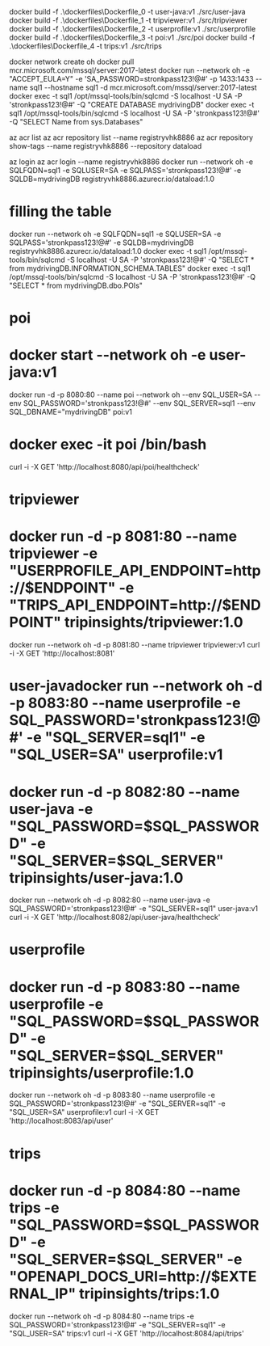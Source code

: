 docker build -f .\dockerfiles\Dockerfile_0 -t user-java:v1 ./src/user-java
docker build -f .\dockerfiles\Dockerfile_1 -t tripviewer:v1 ./src/tripviewer
docker build -f .\dockerfiles\Dockerfile_2 -t userprofile:v1 ./src/userprofile
docker build -f .\dockerfiles\Dockerfile_3 -t poi:v1 ./src/poi
docker build -f .\dockerfiles\Dockerfile_4 -t trips:v1 ./src/trips

docker network create oh
docker pull mcr.microsoft.com/mssql/server:2017-latest
docker run --network oh -e "ACCEPT_EULA=Y" -e 'SA_PASSWORD=stronkpass123!@#' -p 1433:1433 --name sql1 --hostname sql1 -d mcr.microsoft.com/mssql/server:2017-latest
docker exec -t sql1 /opt/mssql-tools/bin/sqlcmd -S localhost -U SA -P 'stronkpass123!@#' -Q "CREATE DATABASE mydrivingDB"
docker exec -t sql1 /opt/mssql-tools/bin/sqlcmd -S localhost -U SA -P 'stronkpass123!@#' -Q "SELECT Name from sys.Databases"

az acr list
az acr repository list --name registryvhk8886
az acr repository show-tags --name registryvhk8886 --repository dataload

az login
az acr login --name registryvhk8886
docker run --network oh -e SQLFQDN=sql1 -e SQLUSER=SA -e SQLPASS='stronkpass123!@#' -e SQLDB=mydrivingDB registryvhk8886.azurecr.io/dataload:1.0

# filling the table
docker run --network oh -e SQLFQDN=sql1 -e SQLUSER=SA -e SQLPASS='stronkpass123!@#' -e SQLDB=mydrivingDB registryvhk8886.azurecr.io/dataload:1.0
docker exec -t sql1 /opt/mssql-tools/bin/sqlcmd -S localhost -U SA -P 'stronkpass123!@#' -Q "SELECT * from mydrivingDB.INFORMATION_SCHEMA.TABLES"
docker exec -t sql1 /opt/mssql-tools/bin/sqlcmd -S localhost -U SA -P 'stronkpass123!@#' -Q "SELECT * from mydrivingDB.dbo.POIs"

# poi
# docker start --network oh -e user-java:v1
docker run -d -p 8080:80 --name poi --network oh --env SQL_USER=SA --env SQL_PASSWORD='stronkpass123!@#' --env SQL_SERVER=sql1 --env SQL_DBNAME="mydrivingDB" poi:v1
# docker exec -it poi /bin/bash
curl -i -X GET 'http://localhost:8080/api/poi/healthcheck'

# tripviewer
# docker run -d -p 8081:80 --name tripviewer -e "USERPROFILE_API_ENDPOINT=http://$ENDPOINT" -e "TRIPS_API_ENDPOINT=http://$ENDPOINT" tripinsights/tripviewer:1.0
docker run --network oh -d -p 8081:80 --name tripviewer tripviewer:v1
curl -i -X GET 'http://localhost:8081'

# user-javadocker run --network oh -d -p 8083:80 --name userprofile -e SQL_PASSWORD='stronkpass123!@#' -e "SQL_SERVER=sql1" -e "SQL_USER=SA" userprofile:v1
# docker run -d -p 8082:80 --name user-java -e "SQL_PASSWORD=$SQL_PASSWORD" -e "SQL_SERVER=$SQL_SERVER" tripinsights/user-java:1.0
docker run --network oh -d -p 8082:80 --name user-java -e SQL_PASSWORD='stronkpass123!@#' -e "SQL_SERVER=sql1" user-java:v1
curl -i -X GET 'http://localhost:8082/api/user-java/healthcheck'

# userprofile
# docker run -d -p 8083:80 --name userprofile -e "SQL_PASSWORD=$SQL_PASSWORD" -e "SQL_SERVER=$SQL_SERVER" tripinsights/userprofile:1.0
docker run --network oh -d -p 8083:80 --name userprofile -e SQL_PASSWORD='stronkpass123!@#' -e "SQL_SERVER=sql1" -e "SQL_USER=SA" userprofile:v1
curl -i -X GET 'http://localhost:8083/api/user'

# trips
# docker run -d -p 8084:80 --name trips -e "SQL_PASSWORD=$SQL_PASSWORD" -e "SQL_SERVER=$SQL_SERVER" -e "OPENAPI_DOCS_URI=http://$EXTERNAL_IP" tripinsights/trips:1.0
docker run --network oh -d -p 8084:80 --name trips -e SQL_PASSWORD='stronkpass123!@#' -e "SQL_SERVER=sql1" -e "SQL_USER=SA" trips:v1
curl -i -X GET 'http://localhost:8084/api/trips'

